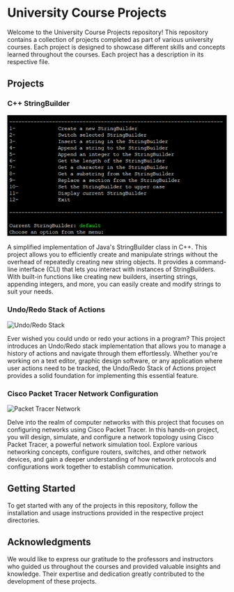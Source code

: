 # University Course Projects

Welcome to the University Course Projects repository! This repository contains a collection of projects completed as part of various university courses. Each project is designed to showcase different skills and concepts learned throughout the courses. 
Each project has a description in its respective file.

## Projects

### C++ StringBuilder

![C++ StringBuilder](images/stringBuilder0.png)

A simplified implementation of Java's StringBuilder class in C++. This project allows you to efficiently create and manipulate strings without the overhead of repeatedly creating new string objects. It provides a command-line interface (CLI) that lets you interact with instances of StringBuilders. With built-in functions like creating new builders, inserting strings, appending integers, and more, you can easily create and modify strings to suit your needs.

### Undo/Redo Stack of Actions

![Undo/Redo Stack](images/undoredo.png)

Ever wished you could undo or redo your actions in a program? This project introduces an Undo/Redo stack implementation that allows you to manage a history of actions and navigate through them effortlessly. Whether you're working on a text editor, graphic design software, or any application where user actions need to be tracked, the Undo/Redo Stack of Actions project provides a solid foundation for implementing this essential feature.

### Cisco Packet Tracer Network Configuration

![Packet Tracer Network](images/packettracer.png)

Delve into the realm of computer networks with this project that focuses on configuring networks using Cisco Packet Tracer. In this hands-on project, you will design, simulate, and configure a network topology using Cisco Packet Tracer, a powerful network simulation tool. Explore various networking concepts, configure routers, switches, and other network devices, and gain a deeper understanding of how network protocols and configurations work together to establish communication.

## Getting Started

To get started with any of the projects in this repository, follow the installation and usage instructions provided in the respective project directories.

## Acknowledgments

We would like to express our gratitude to the professors and instructors who guided us throughout the courses and provided valuable insights and knowledge. Their expertise and dedication greatly contributed to the development of these projects.


